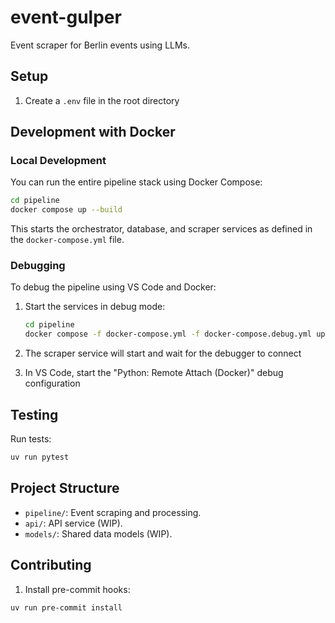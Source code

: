 # event-gulper

Event scraper for Berlin events using LLMs.

## Setup

1. Create a `.env` file in the root directory

## Development with Docker

### Local Development

You can run the entire pipeline stack using Docker Compose:

```bash
cd pipeline
docker compose up --build
```

This starts the orchestrator, database, and scraper services as defined in the `docker-compose.yml` file.

### Debugging

To debug the pipeline using VS Code and Docker:

1. Start the services in debug mode:
   ```bash
   cd pipeline
   docker compose -f docker-compose.yml -f docker-compose.debug.yml up --build
   ```

2. The scraper service will start and wait for the debugger to connect

3. In VS Code, start the "Python: Remote Attach (Docker)" debug configuration


## Testing

Run tests:

```bash
uv run pytest
```

## Project Structure

- `pipeline/`: Event scraping and processing.
- `api/`: API service (WIP).
- `models/`: Shared data models (WIP).

## Contributing

1. Install pre-commit hooks:

```bash
uv run pre-commit install
```
